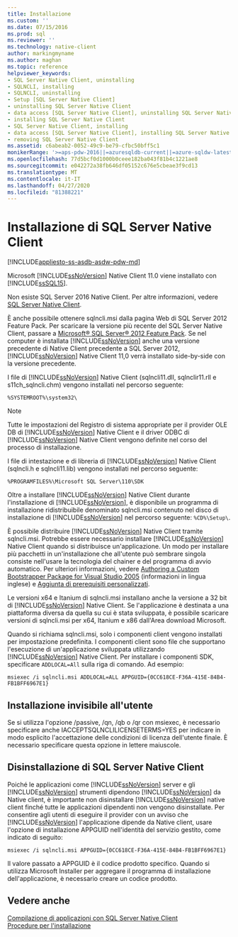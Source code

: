 ```yaml
---
title: Installazione
ms.custom: ''
ms.date: 07/15/2016
ms.prod: sql
ms.reviewer: ''
ms.technology: native-client
author: markingmyname
ms.author: maghan
ms.topic: reference
helpviewer_keywords:
- SQL Server Native Client, uninstalling
- SQLNCLI, installing
- SQLNCLI, uninstalling
- Setup [SQL Server Native Client]
- uninstalling SQL Server Native Client
- data access [SQL Server Native Client], uninstalling SQL Server Native Client
- installing SQL Server Native Client
- SQL Server Native Client, installing
- data access [SQL Server Native Client], installing SQL Server Native Client
- removing SQL Server Native Client
ms.assetid: c6abeab2-0052-49c9-be79-cfbc50bff5c1
monikerRange: '>=aps-pdw-2016||=azuresqldb-current||=azure-sqldw-latest||>=sql-server-2016||=sqlallproducts-allversions||>=sql-server-linux-2017||=azuresqldb-mi-current'
ms.openlocfilehash: 77d5bcf0d1000b0ceee182ba043f81b4c1221ae8
ms.sourcegitcommit: e042272a38fb646df05152c676e5cbeae3f9cd13
ms.translationtype: MT
ms.contentlocale: it-IT
ms.lasthandoff: 04/27/2020
ms.locfileid: "81388221"
---
```

# <a name="installing-sql-server-native-client"></a>Installazione di SQL Server Native Client
[!INCLUDE[appliesto-ss-asdb-asdw-pdw-md](../../../includes/appliesto-ss-asdb-asdw-pdw-md.md)]


  Microsoft [!INCLUDE[ssNoVersion](../../../includes/ssnoversion-md.md)] Native Client 11.0 viene installato con [!INCLUDE[ssSQL15](../../../includes/sssql15-md.md)]. 
 
 Non esiste SQL Server 2016 Native Client. Per altre informazioni, vedere [SQL Server Native Client](../../../relational-databases/native-client/sql-server-native-client.md). 
 
È anche possibile ottenere sqlncli.msi dalla pagina Web di SQL Server 2012 Feature Pack. Per scaricare la versione più recente del SQL Server Native Client, passare a [Microsoft® SQL Server® 2012 Feature Pack](https://www.microsoft.com/download/confirmation.aspx?id=29065). Se nel computer è installata [!INCLUDE[ssNoVersion](../../../includes/ssnoversion-md.md)] anche una versione precedente di Native Client precedente a SQL Server 2012, [!INCLUDE[ssNoVersion](../../../includes/ssnoversion-md.md)] Native Client 11,0 verrà installato side-by-side con la versione precedente.  
  
 I file di [!INCLUDE[ssNoVersion](../../../includes/ssnoversion-md.md)] Native Client (sqlncli11.dll, sqlnclir11.rll e s11ch_sqlncli.chm) vengono installati nel percorso seguente:  
  
 `%SYSTEMROOT%\system32\`  
  
> [!NOTE]  
>  Tutte le impostazioni del Registro di sistema appropriate per il provider OLE DB di [!INCLUDE[ssNoVersion](../../../includes/ssnoversion-md.md)] Native Client e il driver ODBC di [!INCLUDE[ssNoVersion](../../../includes/ssnoversion-md.md)] Native Client vengono definite nel corso del processo di installazione.  
  
 I file di intestazione e di libreria di [!INCLUDE[ssNoVersion](../../../includes/ssnoversion-md.md)] Native Client (sqlncli.h e sqlncli11.lib) vengono installati nel percorso seguente:  
  
 `%PROGRAMFILES%\Microsoft SQL Server\110\SDK`  
  
 Oltre a installare [!INCLUDE[ssNoVersion](../../../includes/ssnoversion-md.md)] Native Client durante l'installazione di [!INCLUDE[ssNoVersion](../../../includes/ssnoversion-md.md)], è disponibile un programma di installazione ridistribuibile denominato sqlncli.msi contenuto nel disco di installazione di [!INCLUDE[ssNoVersion](../../../includes/ssnoversion-md.md)] nel percorso seguente: `%CD%\Setup\`.  
  
 È possibile distribuire [!INCLUDE[ssNoVersion](../../../includes/ssnoversion-md.md)] Native Client tramite sqlncli.msi. Potrebbe essere necessario installare [!INCLUDE[ssNoVersion](../../../includes/ssnoversion-md.md)] Native Client quando si distribuisce un'applicazione. Un modo per installare più pacchetti in un'installazione che all'utente può sembrare singola consiste nell'usare la tecnologia del chainer e del programma di avvio automatico. Per ulteriori informazioni, vedere [Authoring a Custom Bootstrapper Package for Visual Studio 2005](https://go.microsoft.com/fwlink/?LinkId=115667) (informazioni in lingua inglese) e [Aggiunta di prerequisiti personalizzati](https://go.microsoft.com/fwlink/?LinkId=115668).  
  
 Le versioni x64 e Itanium di sqlncli.msi installano anche la versione a 32 bit di [!INCLUDE[ssNoVersion](../../../includes/ssnoversion-md.md)] Native Client. Se l'applicazione è destinata a una piattaforma diversa da quella su cui è stata sviluppata, è possibile scaricare versioni di sqlncli.msi per x64, Itanium e x86 dall'Area download Microsoft.  
  
 Quando si richiama sqlncli.msi, solo i componenti client vengono installati per impostazione predefinita. I componenti client sono file che supportano l'esecuzione di un'applicazione sviluppata utilizzando [!INCLUDE[ssNoVersion](../../../includes/ssnoversion-md.md)] Native Client. Per installare i componenti SDK, specificare `ADDLOCAL=All` sulla riga di comando. Ad esempio:  
  
 `msiexec /i sqlncli.msi ADDLOCAL=ALL APPGUID={0CC618CE-F36A-415E-84B4-FB1BFF6967E1}`  
  
## <a name="silent-install"></a>Installazione invisibile all'utente  
 Se si utilizza l'opzione /passive, /qn, /qb o /qr con msiexec, è necessario specificare anche IACCEPTSQLNCLILICENSETERMS=YES per indicare in modo esplicito l'accettazione delle condizioni di licenza dell'utente finale. È necessario specificare questa opzione in lettere maiuscole.  
  
## <a name="uninstalling-sql-server-native-client"></a>Disinstallazione di SQL Server Native Client  
 Poiché le applicazioni come [!INCLUDE[ssNoVersion](../../../includes/ssnoversion-md.md)] server e gli [!INCLUDE[ssNoVersion](../../../includes/ssnoversion-md.md)] strumenti dipendono [!INCLUDE[ssNoVersion](../../../includes/ssnoversion-md.md)] da Native client, è importante non disinstallare [!INCLUDE[ssNoVersion](../../../includes/ssnoversion-md.md)] native client finché tutte le applicazioni dipendenti non vengono disinstallate. Per consentire agli utenti di eseguire il provider con un avviso che [!INCLUDE[ssNoVersion](../../../includes/ssnoversion-md.md)] l'applicazione dipende da Native client, usare l'opzione di installazione APPGUID nell'identità del servizio gestito, come indicato di seguito:  
  
 `msiexec /i sqlncli.msi APPGUID={0CC618CE-F36A-415E-84B4-FB1BFF6967E1}`  
  
 Il valore passato a APPGUID è il codice prodotto specifico. Quando si utilizza Microsoft Installer per aggregare il programma di installazione dell'applicazione, è necessario creare un codice prodotto.  
  
## <a name="see-also"></a>Vedere anche  
 [Compilazione di applicazioni con SQL Server Native Client](../../../relational-databases/native-client/applications/installing-sql-server-native-client.md)   
 [Procedure per l'installazione](https://msdn.microsoft.com/library/59de41e7-557f-462a-8914-53ec35496baa)  
  
  
